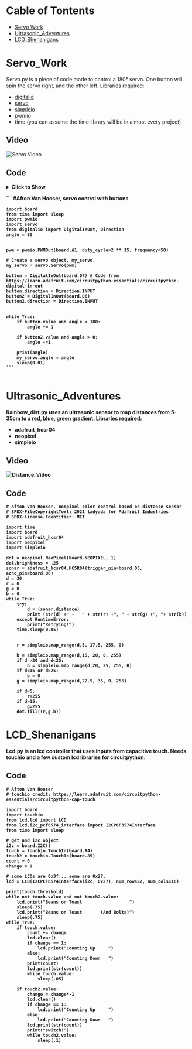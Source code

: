 # Cable of Tontents
- [Servo Work](https://github.com/Avanhoo/CircuitPython/blob/master/README.md#Servo_Work)
- [Ultrasonic_Adventures](https://github.com/Avanhoo/CircuitPython/blob/master/README.md#Ultrasonic_Adventures)
- [LCD_Shenanigans](https://github.com/Avanhoo/CircuitPython/blob/master/README.md#LCD_Shenanigans)

# Servo_Work
Servo.py is a piece of code made to control a 180° servo. One button will spin the servo right, and the other left. 
Libraries required:
- [digitalio](https://docs.circuitpython.org/en/latest/shared-bindings/digitalio/index.html) 
- [servo](https://www.arduino.cc/reference/en/libraries/servo/)
- [simpleio](https://docs.circuitpython.org/projects/simpleio/en/latest/api.html)
- pwmio
- time
(you can assume the time library will be in almost every project)

## Video

![Servo Video](https://user-images.githubusercontent.com/113116247/193277068-8d9a1f83-d436-4896-8e4d-b3a8a932f824.gif)

## Code
<details>
<summary><b>Click to Show<b><summary>
    
<p>
    ```
    #Afton Van Hooser, servo control with buttons

    import board
    from time import sleep
    import pwmio
    import servo
    from digitalio import DigitalInOut, Direction
    angle = 90


    pwm = pwmio.PWMOut(board.A1, duty_cycle=2 ** 15, frequency=50)

    # Create a servo object, my_servo.
    my_servo = servo.Servo(pwm)

    button = DigitalInOut(board.D7) # Code from https://learn.adafruit.com/circuitpython-essentials/circuitpython-digital-in-out
    button.direction = Direction.INPUT
    button2 = DigitalInOut(board.D6)
    button2.direction = Direction.INPUT


    while True:
        if button.value and angle < 180:
            angle += 1

        if button2.value and angle > 0:
            angle -=1

        print(angle)
        my_servo.angle = angle
        sleep(0.01)
    ```
</p>

</details>

# Ultrasonic_Adventures
Rainbow_dist.py uses an ultrasonic sensor to map distances from 5-35cm to a red, blue, green gradient.
Libraries required:
- adafruit_hcsr04
- neopixel
- simpleio

## Video

![Distance_Video](https://user-images.githubusercontent.com/113116247/193050734-0cc4c493-cea9-422a-865a-26fbb7094b95.gif)

## Code
```
# Afton Van Hooser, neopixel color control based on distance sensor
# SPDX-FileCopyrightText: 2021 ladyada for Adafruit Industries
# SPDX-License-Identifier: MIT

import time
import board
import adafruit_hcsr04
import neopixel
import simpleio

dot = neopixel.NeoPixel(board.NEOPIXEL, 1)
dot.brightness = .25
sonar = adafruit_hcsr04.HCSR04(trigger_pin=board.D5, echo_pin=board.D6)
d = 30
r = 0
g = 0
b = 0
while True:
    try:
        d = (sonar.distance)
        print (str(d) +" -   " + str(r) +", " + str(g) +", "+ str(b))
    except RuntimeError:
        print("Retrying!")
    time.sleep(0.05)
    
    
    r = simpleio.map_range(d,5, 17.5, 255, 0)
   
    b = simpleio.map_range(d,15, 20, 0, 255)
    if d >20 and d<25:
        b = simpleio.map_range(d,20, 25, 255, 0)
    if d<15 or d>25:
        b = 0
    g = simpleio.map_range(d,22.5, 35, 0, 255)
   
    if d<5:
        r=255
    if d>35:
        g=255
    dot.fill((r,g,b))

```

# LCD_Shenanigans
Lcd.py is an lcd controller that uses inputs from capacitive touch. Needs touchio and a few custom lcd libraries for circuitpython.

## Code
```
# Afton Van Hooser
# touchio credit: https://learn.adafruit.com/circuitpython-essentials/circuitpython-cap-touch

import board
import touchio
from lcd.lcd import LCD
from lcd.i2c_pcf8574_interface import I2CPCF8574Interface
from time import sleep

# get and i2c object
i2c = board.I2C()
touch = touchio.TouchIn(board.A4)
touch2 = touchio.TouchIn(board.A5)
count = 0
change = 1

# some LCDs are 0x3f... some are 0x27.
lcd = LCD(I2CPCF8574Interface(i2c, 0x27), num_rows=2, num_cols=16)

print(touch.threshold)
while not touch.value and not touch2.value:
    lcd.print("Beans on Toast                  ")
    sleep(.75)
    lcd.print("Beans on Toast       (And Bolts)")
    sleep(.75)
while True:
    if touch.value:
        count += change
        lcd.clear()
        if change == 1:
            lcd.print("Counting Up     ")
        else:
            lcd.print("Counting Down   ")
        print(count)
        lcd.print(str(count))
        while touch.value:
            sleep(.05)

    if touch2.value:
        change = change*-1
        lcd.clear()
        if change == 1:
            lcd.print("Counting Up     ")
        else:
            lcd.print("Counting Down   ")
        lcd.print(str(count))
        print("switch!")
        while touch2.value:
            sleep(.1)

```
